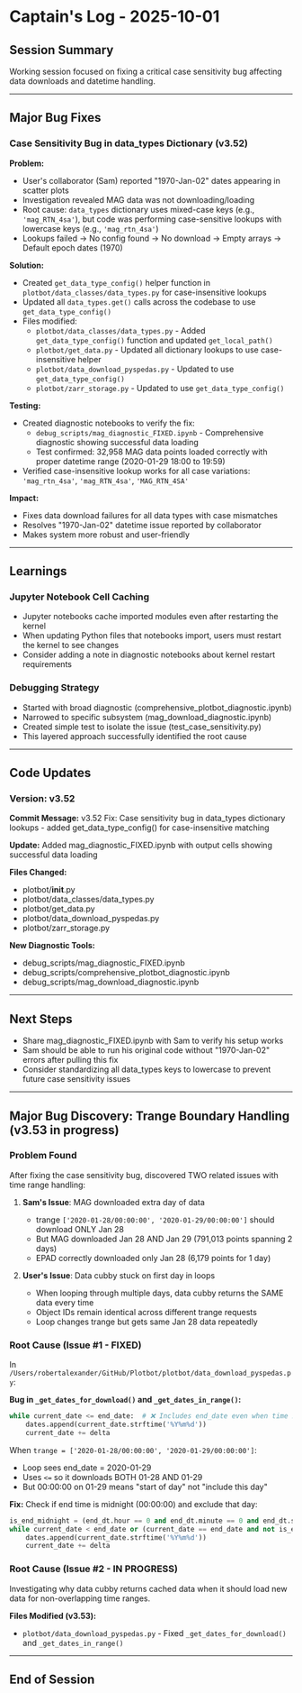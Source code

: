 # Captain's Log - 2025-10-01

## Session Summary
Working session focused on fixing a critical case sensitivity bug affecting data downloads and datetime handling.

---

## Major Bug Fixes

### Case Sensitivity Bug in data_types Dictionary (v3.52)
**Problem:**
- User's collaborator (Sam) reported "1970-Jan-02" dates appearing in scatter plots
- Investigation revealed MAG data was not downloading/loading
- Root cause: `data_types` dictionary uses mixed-case keys (e.g., `'mag_RTN_4sa'`), but code was performing case-sensitive lookups with lowercase keys (e.g., `'mag_rtn_4sa'`)
- Lookups failed → No config found → No download → Empty arrays → Default epoch dates (1970)

**Solution:**
- Created `get_data_type_config()` helper function in `plotbot/data_classes/data_types.py` for case-insensitive lookups
- Updated all `data_types.get()` calls across the codebase to use `get_data_type_config()`
- Files modified:
  - `plotbot/data_classes/data_types.py` - Added `get_data_type_config()` function and updated `get_local_path()`
  - `plotbot/get_data.py` - Updated all dictionary lookups to use case-insensitive helper
  - `plotbot/data_download_pyspedas.py` - Updated to use `get_data_type_config()`
  - `plotbot/zarr_storage.py` - Updated to use `get_data_type_config()`

**Testing:**
- Created diagnostic notebooks to verify the fix:
  - `debug_scripts/mag_diagnostic_FIXED.ipynb` - Comprehensive diagnostic showing successful data loading
  - Test confirmed: 32,958 MAG data points loaded correctly with proper datetime range (2020-01-29 18:00 to 19:59)
- Verified case-insensitive lookup works for all case variations: `'mag_rtn_4sa'`, `'mag_RTN_4sa'`, `'MAG_RTN_4SA'`

**Impact:**
- Fixes data download failures for all data types with case mismatches
- Resolves "1970-Jan-02" datetime issue reported by collaborator
- Makes system more robust and user-friendly

---

## Learnings

### Jupyter Notebook Cell Caching
- Jupyter notebooks cache imported modules even after restarting the kernel
- When updating Python files that notebooks import, users must restart the kernel to see changes
- Consider adding a note in diagnostic notebooks about kernel restart requirements

### Debugging Strategy
- Started with broad diagnostic (comprehensive_plotbot_diagnostic.ipynb)
- Narrowed to specific subsystem (mag_download_diagnostic.ipynb)
- Created simple test to isolate the issue (test_case_sensitivity.py)
- This layered approach successfully identified the root cause

---

## Code Updates

### Version: v3.52
**Commit Message:** v3.52 Fix: Case sensitivity bug in data_types dictionary lookups - added get_data_type_config() for case-insensitive matching

**Update:** Added mag_diagnostic_FIXED.ipynb with output cells showing successful data loading

**Files Changed:**
- plotbot/__init__.py
- plotbot/data_classes/data_types.py
- plotbot/get_data.py
- plotbot/data_download_pyspedas.py
- plotbot/zarr_storage.py

**New Diagnostic Tools:**
- debug_scripts/mag_diagnostic_FIXED.ipynb
- debug_scripts/comprehensive_plotbot_diagnostic.ipynb
- debug_scripts/mag_download_diagnostic.ipynb

---

## Next Steps
- Share mag_diagnostic_FIXED.ipynb with Sam to verify his setup works
- Sam should be able to run his original code without "1970-Jan-02" errors after pulling this fix
- Consider standardizing all data_types keys to lowercase to prevent future case sensitivity issues

---

## Major Bug Discovery: Trange Boundary Handling (v3.53 in progress)

### Problem Found
After fixing the case sensitivity bug, discovered TWO related issues with time range handling:

1. **Sam's Issue**: MAG downloaded extra day of data
   - trange `['2020-01-28/00:00:00', '2020-01-29/00:00:00']` should download ONLY Jan 28
   - But MAG downloaded Jan 28 AND Jan 29 (791,013 points spanning 2 days)
   - EPAD correctly downloaded only Jan 28 (6,179 points for 1 day)

2. **User's Issue**: Data cubby stuck on first day in loops
   - When looping through multiple days, data cubby returns the SAME data every time
   - Object IDs remain identical across different trange requests
   - Loop changes trange but gets same Jan 28 data repeatedly

### Root Cause (Issue #1 - FIXED)
In `/Users/robertalexander/GitHub/Plotbot/plotbot/data_download_pyspedas.py`:

**Bug in `_get_dates_for_download()` and `_get_dates_in_range()`:**
```python
while current_date <= end_date:  # ❌ Includes end_date even when time is 00:00
    dates.append(current_date.strftime('%Y%m%d'))
    current_date += delta
```

When `trange = ['2020-01-28/00:00:00', '2020-01-29/00:00:00']`:
- Loop sees end_date = 2020-01-29
- Uses `<=` so it downloads BOTH 01-28 AND 01-29
- But 00:00:00 on 01-29 means "start of day" not "include this day"

**Fix:**
Check if end time is midnight (00:00:00) and exclude that day:
```python
is_end_midnight = (end_dt.hour == 0 and end_dt.minute == 0 and end_dt.second == 0)
while current_date < end_date or (current_date == end_date and not is_end_midnight):
    dates.append(current_date.strftime('%Y%m%d'))
    current_date += delta
```

### Root Cause (Issue #2 - IN PROGRESS)
Investigating why data cubby returns cached data when it should load new data for non-overlapping time ranges.

**Files Modified (v3.53):**
- `plotbot/data_download_pyspedas.py` - Fixed `_get_dates_for_download()` and `_get_dates_in_range()`

---

## End of Session

